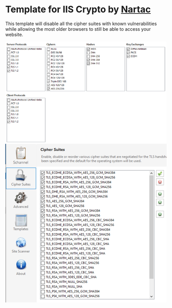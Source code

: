 # Template for IIS Crypto by [Nartac](https://www.nartac.com/Products/IISCrypto/)

This template will disable all the cipher suites with known vulnerabilities while allowing the most older browsers to still be able to access your website.

![IIS_Crypto_Config_1](IIS_Crypto_Config1.png)
![IIS_Crypto_Config_2](IIS_Crypto_Config2.png)

